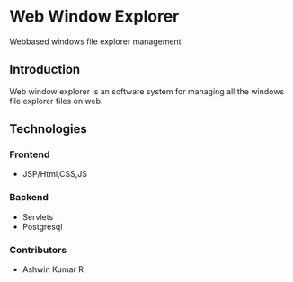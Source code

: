 # Web Window Explorer
Webbased windows file explorer management 

## Introduction
Web window explorer is an software system for managing all the windows file explorer files on web.

## Technologies
### Frontend 
- JSP/Html,CSS,JS
### Backend
- Servlets
- Postgresql

### Contributors
- Ashwin Kumar R
